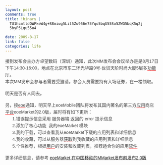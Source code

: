 ```yaml
--- 
layout: post
comments: true
title: !binary |
  TU1hcmtldOWPkeW4g+S8miwg5Lit5Zu956e75Yqo5bqU55So5ZWG5bqX5q2j
  5byP5Lqu55u4

date: 2009-8-17
link: false
categories: life
---
```

<p><span style="border-collapse: separate; color: rgb(0, 0, 0); font-family: Simsun; font-size: medium; font-style: normal; font-variant: normal; font-weight: normal; letter-spacing: normal; line-height: normal; orphans: 2; text-indent: 0px; text-transform: none; white-space: normal; widows: 2; word-spacing: 0px;" class="Apple-style-span"><span style="border-collapse: collapse; color: rgb(68, 68, 68); font-family: Verdana,Helvetica,Arial,sans-serif; font-size: 14px; line-height: 22px; text-align: left;" class="Apple-style-span">接到发布会主办方卓望数码（深圳）通知，此次MM发布会会议举办是是8月17日下午14:30-16:00，地点在北京市东二环光华路9号-世贸天阶时尚大厦5层多<span style="border-bottom: 1px solid rgb(255, 0, 0); word-wrap: break-word; line-height: normal; cursor: pointer; white-space: nowrap;" class="t_tag" onclick="tagshow(event)" href="http://iceskysl.1sters.com/admin/editor/editor/tag.php?name=%E5%8A%9F%E8%83%BD">功能</span>厅。<br style="word-wrap: break-word; line-height: normal;" />
本次MM发布会参与者需要受邀请，参会人员需要持有入场证券，在一楼领取。<br style="word-wrap: break-word; line-height: normal;" />
<br style="word-wrap: break-word; line-height: normal;" />
明天是否有人同去。<br style="word-wrap: break-word; line-height: normal;" />
<br style="word-wrap: break-word; line-height: normal;" />
另，接<span style="border-bottom: 1px solid rgb(255, 0, 0); word-wrap: break-word; line-height: normal; cursor: pointer; white-space: nowrap;" class="t_tag" onclick="tagshow(event)" href="http://iceskysl.1sters.com/admin/editor/editor/tag.php?name=eoe">eoe</span>通知，明天早上eoeMobile团队将发布其国内著名的第三方<span style="border-bottom: 1px solid rgb(255, 0, 0); word-wrap: break-word; line-height: normal; cursor: pointer; white-space: nowrap;" class="t_tag" onclick="tagshow(event)" href="http://iceskysl.1sters.com/admin/editor/editor/tag.php?name=%E5%BA%94%E7%94%A8">应用</span>商店<span style="border-bottom: 1px solid rgb(255, 0, 0); word-wrap: break-word; line-height: normal; cursor: pointer; white-space: nowrap;" class="t_tag" onclick="tagshow(event)" href="http://iceskysl.1sters.com/admin/editor/editor/tag.php?name=%E5%B9%B3%E5%8F%B0">平台</span>eoeMarket的2.0版，届时将有如下更新：<br style="word-wrap: break-word; line-height: normal;" />
&nbsp; &nbsp;&nbsp; &nbsp;1.错误提示信息采用 服务器端 返回的 error 提示信息<br style="word-wrap: break-word; line-height: normal;" />
&nbsp; &nbsp;&nbsp; &nbsp;2.添加了核心功能&nbsp;&nbsp;我的eoeMarket 模块<br style="word-wrap: break-word; line-height: normal;" />
&nbsp; &nbsp;&nbsp; &nbsp;3.我的<span style="border-bottom: 1px solid rgb(255, 0, 0); word-wrap: break-word; line-height: normal; cursor: pointer; white-space: nowrap;" class="t_tag" onclick="tagshow(event)" href="http://iceskysl.1sters.com/admin/editor/editor/tag.php?name=%E4%B8%8B%E8%BD%BD">下载</span>，可以查看我从eoeMarket下载的应用列表和详细信息<br style="word-wrap: break-word; line-height: normal;" />
&nbsp; &nbsp;&nbsp; &nbsp;4.我的收藏，可以从服务器<span style="border-bottom: 1px solid rgb(255, 0, 0); word-wrap: break-word; line-height: normal; cursor: pointer; white-space: nowrap;" class="t_tag" onclick="tagshow(event)" href="http://iceskysl.1sters.com/admin/editor/editor/tag.php?name=%E8%8E%B7%E5%8F%96">获取</span>到我收藏的应用列表和详细信息<br style="word-wrap: break-word; line-height: normal;" />
&nbsp; &nbsp;&nbsp; &nbsp;5.个性推荐，根据<span style="border-bottom: 1px solid rgb(255, 0, 0); word-wrap: break-word; line-height: normal; cursor: pointer; white-space: nowrap;" class="t_tag" onclick="tagshow(event)" href="http://iceskysl.1sters.com/admin/editor/editor/tag.php?name=%E7%94%A8%E6%88%B7">用户</span>的安装和收藏列表，推荐适合你的应用<span style="border-bottom: 1px solid rgb(255, 0, 0); word-wrap: break-word; line-height: normal; cursor: pointer; white-space: nowrap;" class="t_tag" onclick="tagshow(event)" href="http://iceskysl.1sters.com/admin/editor/editor/tag.php?name=%E8%BD%AF%E4%BB%B6">软件</span><br style="word-wrap: break-word; line-height: normal;" />
<br style="word-wrap: break-word; line-height: normal;" />
更多详细信息，请参考 <a href="http://www.eoeandroid.com/viewthread.php?tid=2410">eoeMarket 在中国移动的MMarket发布前发布2.0版 </a><br />
</span></span></p>
